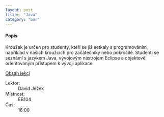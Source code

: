 ```yaml
---
layout: post
title:  "Java"
category: "bar"
--- 
```


#### Popis

Kroužek je určen pro studenty, kteří se již setkaly s programováním, například v našich kroužcích pro začátečníky nebo pokročilé. Studenti se seznámí s jazykem Java, vývojovým nástrojem Eclipse a objektově orientovaným přístupem k vývoji aplikace.

[Obsah lekcí](https://swi.cs.vsb.cz/jezek/krouzek-programovani.html)

<dl>
<dt>Lektor:</dt><dd>David Ježek</dd>
<dt>Místnost:</dt><dd>EB104</dd>
<dt>Čas:</dt><dd>16:00</dd>
</dl>





